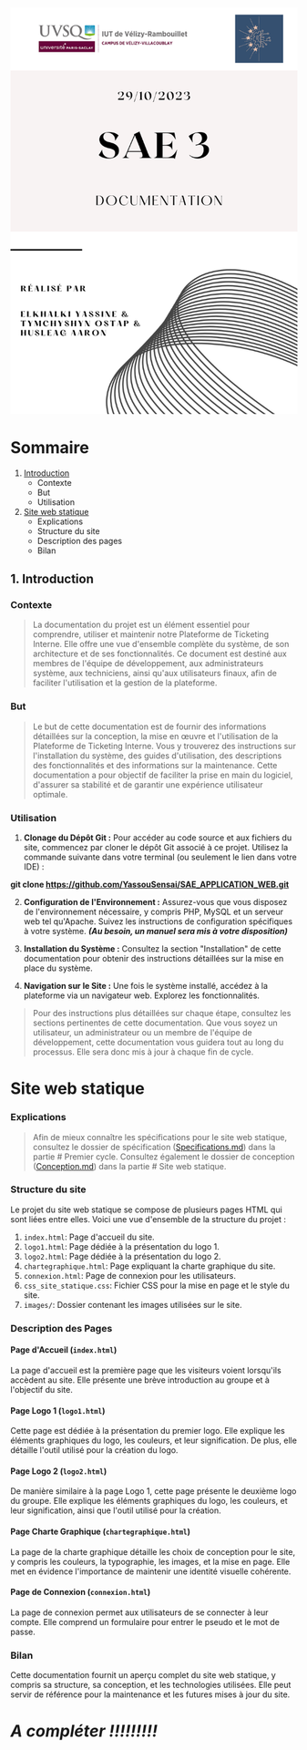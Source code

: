 ![](images/DOCUMENTATIONS_SPECIFICATIONS/page_de_garde_3.png)

# Sommaire 
1. [Introduction](#Introduction)
    * Contexte
    * But
    * Utilisation
2. [Site web statique](#Site-web-statique)
    * Explications
    * Structure du site
    * Description des pages
    * Bilan


## 1. Introduction

### Contexte

>La documentation du projet est un élément essentiel pour comprendre, utiliser et maintenir 
notre Plateforme de Ticketing Interne. Elle offre une vue d'ensemble complète du système, de 
son architecture et de ses fonctionnalités. Ce document est destiné aux membres de l'équipe de 
développement, aux administrateurs système, aux techniciens, ainsi qu'aux utilisateurs finaux, 
afin de faciliter l'utilisation et la gestion de la plateforme.

### But

>Le but de cette documentation est de fournir des informations détaillées sur la conception, 
la mise en œuvre et l'utilisation de la Plateforme de Ticketing Interne. Vous y trouverez des 
instructions sur l'installation du système, des guides d'utilisation, des descriptions des 
fonctionnalités et des informations sur la maintenance. Cette documentation a pour objectif 
de faciliter la prise en main du logiciel, d'assurer sa stabilité et de garantir une expérience 
utilisateur optimale.

### Utilisation

1. **Clonage du Dépôt Git :** Pour accéder au code source et aux fichiers du site, commencez par cloner le dépôt Git associé à ce projet. Utilisez la commande suivante dans votre terminal (ou seulement le lien dans votre IDE) :

**git clone https://github.com/YassouSensai/SAE_APPLICATION_WEB.git**

2. **Configuration de l'Environnement :** Assurez-vous que vous disposez de l'environnement nécessaire, y compris PHP, MySQL et un serveur web tel qu'Apache. Suivez les instructions de configuration spécifiques à votre système. ***(Au besoin, un manuel sera mis à votre disposition)***

3. **Installation du Système :** Consultez la section "Installation" de cette documentation pour obtenir des instructions détaillées sur la mise en place du système.

4. **Navigation sur le Site :** Une fois le système installé, accédez à la plateforme via un navigateur web. Explorez les fonctionnalités.

>Pour des instructions plus détaillées sur chaque étape, consultez les sections pertinentes de cette documentation. Que vous soyez un utilisateur, un administrateur ou un membre de l'équipe de développement, cette documentation vous guidera tout au long du processus.
Elle sera donc mis à jour à chaque fin de cycle.



# Site web statique

### Explications
>Afin de mieux connaître les spécifications pour le site web statique, consultez le dossier de spécification ([Specifications.md](Specifications.md))
dans la partie # Premier cycle. Consultez également le dossier de conception ([Conception.md](Conception.md)) dans la partie # Site web statique.

### Structure du site
Le projet du site web statique se compose de plusieurs pages HTML qui sont liées entre elles. Voici une vue d'ensemble de la structure du projet :

1. `index.html`: Page d'accueil du site.
2. `logo1.html`: Page dédiée à la présentation du logo 1.
3. `logo2.html`: Page dédiée à la présentation du logo 2.
4. `chartegraphique.html`: Page expliquant la charte graphique du site.
5. `connexion.html`: Page de connexion pour les utilisateurs.
6. `css_site_statique.css`: Fichier CSS pour la mise en page et le style du site.
7. `images/`: Dossier contenant les images utilisées sur le site.

### Description des Pages
#### Page d'Accueil (`index.html`)
La page d'accueil est la première page que les visiteurs voient lorsqu'ils accèdent au site. Elle présente une brève introduction au groupe et à l'objectif du site.

#### Page Logo 1 (`logo1.html`)
Cette page est dédiée à la présentation du premier logo. Elle explique les éléments graphiques du logo, les couleurs, et leur signification. De plus, elle détaille l'outil utilisé pour la création du logo.

#### Page Logo 2 (`logo2.html`)
De manière similaire à la page Logo 1, cette page présente le deuxième logo du groupe. Elle explique les éléments graphiques du logo, les couleurs, et leur signification, ainsi que l'outil utilisé pour la création.

#### Page Charte Graphique (`chartegraphique.html`)
La page de la charte graphique détaille les choix de conception pour le site, y compris les couleurs, la typographie, les images, et la mise en page. Elle met en évidence l'importance de maintenir une identité visuelle cohérente.

#### Page de Connexion (`connexion.html`)
La page de connexion permet aux utilisateurs de se connecter à leur compte. Elle comprend un formulaire pour entrer le pseudo et le mot de passe.



### Bilan
Cette documentation fournit un aperçu complet du site web statique, y compris sa structure, sa conception, et les technologies utilisées. Elle peut servir de référence pour la maintenance et les futures mises à jour du site.

# ***A compléter !!!!!!!!!***